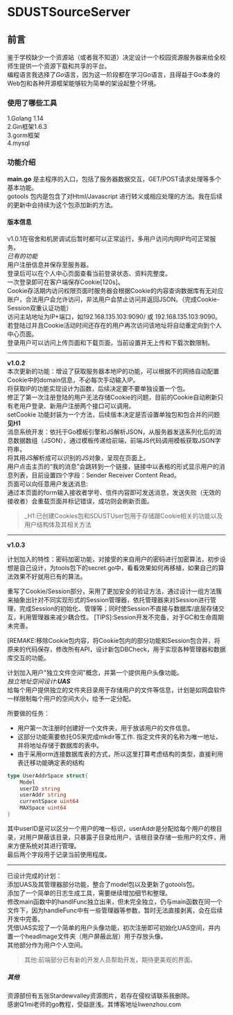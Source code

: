 # SDUSTSourceServer
## 前言
鉴于学校缺少一个资源站（或者我不知道）决定设计一个校园资源服务器来给全校师生提供一个资源下载和共享的平台。  
编程语言我选择了*Go*语言，因为这一阶段都在学习Go语言，且得益于Go本身的Web包和各种开源框架能够较为简单的架设起整个环境。  
### 使用了哪些工具  
1.Golang 1.14  
2.Gin框架1.6.3  
3.gorm框架  
4.mysql  
### 功能介绍  
**main.go** 是主程序的入口，包括了服务器数据交互，GET/POST请求处理等多个基本功能。  
gotools 包内是包含了对Html/Javascript 进行转义或相应处理的方法。我在后续的更新中会持续为这个包添加新的方法。  
#### 版本信息  
v1.0.1在宿舍和机房调试后暂时都可以正常运行，多用户访问内网IP均可正常服务。  
*已有的功能*  
用户注册信息并保存至服务器。  
登录后可以在个人中心页面查看当前登录状态、资料完整度。  
一次登录即可在客户端保存Cookie[120s]。  
Cookie存活期内访问权限页面时服务器会根据Cookie的内容查询数据库有无对应账户，合法用户会允许访问，非法用户会禁止访问并返回JSON。（完成Cookie-Session双重认证功能）  
访问主站地址为IP+端口，如192.168.135.103:9090/ 或 192.168.135.103:9090。若登陆过并且Cookie活动时间还存在的用户再次访问该地址将自动重定向到个人中心页面。  
登录用户可以访问上传页面和下载页面，当前设置并无上传和下载次数限制。  

----
**v1.0.2**  
本次更新的功能：增设了获取服务器本地IP的功能，可以根据不的网络自动配置Cookie中的domain信息，不必每次手动输入IP。  
将获取IP的功能实现设计为函数，后续决定要不要单独设置一个包。  
修正了第一次注册登陆的用户无法存储Cookie的问题，目前的Cookie自动刷新只有老用户登录、新用户注册两个接口可以调用。  
setCookie 功能封装为一个方法，后续版本决定是否设置单独包和包合并的问题 **见H1**  
消息系统开发：依托于Go模板引擎和JS解析JSON，从服务器发送系列化后的消息数据数组（JSON），通过模板传递给前端，前端JS代码调用模板获取JSON字符串，  
将其用JS解析成可以识别的JS对象，呈现在页面上。  
用户点击主页的“我的消息”会跳转到一个链接，链接中以表格的形式显示用户的消息列表，目前设置四个字段：Sender Receiver Content Read。  
页面可以向任意用户发送消息:  
通过本页面的form输入接收者学号、信件内容即可发送消息，发送失败（无效的接收者）会重载页面并标记错误，成功则会刷新页面。  
>_H1:已创建Cookies包和SDUSTUser包用于存储跟Cookie相关的功能以及用户结构体及其相关方法  
------

**v1.0.3**  

计划加入的特性：密码加密功能，对接受的来自用户的密码进行加密算法，初步设想是自己设计，为tools包下的secret.go中，看看效果如何再移植，如果自己的算法效果不好就用已有的算法。  

重写了Cookie/Session部分，采用了更加安全的验证方法，通过设计一组方法簇来抽象出针对不同实现形式的Session管理器，依托管理器来对Session进行管理，完成Session的初始化、管理等；同时使Session不直接与数据库/底层存储交互，利用管理器来减少耦合性。  [TIPS]:Session开发不完备，对于GC和生命周期未完善。 

[REMAKE:移除Cookie包内容，将Cookie包内的部分功能和Session包合并，将原来的代码保存，修改所有API，设计新包DBCheck，用于实现各种管理器和数据库交互的功能。  

计划加入用户"独立文件空间"概念，并第一个提供用户头像功能。  
*独立地址空间设计:**UAS***  
给每个用户提供独立的文件夹目录用于存储用户的文件等信息，计划是如网盘软件一样限制每个用户的空间大小，给予一定分配。

所要做的任务：

- 用户第一次注册时创建好一个文件夹，用于放该用户的文件信息。
- 这部分功能需要依托OS来完成mkdir等工作.  指定文件夹的名称为唯一地址，并将地址存储于数据库的表中。
- 由于采用orm连接数据库表的方式，所以这里打算考虑结构的类型，直接利用表迁移功能确定表的结构  

```go
type UserAddrSpace struct{
	Model
	userID string
	userAddr string
	currentSpace uint64
	MAXSpace uint64
}
```

其中userID是可以区分一个用户的唯一标识，userAddr是分配给每个用户的根目录，对用户屏蔽该目录，只暴露子目录给用户，该根目录存储一些用户的文件，用来方便系统对其进行管理。  
最后两个字段用于记录当前使用程度。  

---

已设计完成的计划：  
添加UAS及其管理器部分功能，整合了model包以及更新了gotools包。  
添加了一个简单的日志生成工具，需要继续增加细节和整理。  
修改main函数中的handlFunc独立出来，但未完全独立，仍与main函数在同一个文件下，因为handleFunc中有一些管理器等参数，暂时无法直接剥离，会在后续开发中完善。  
凭借UAS实现了一个简单的用户头像功能，初次注册即可初始化UAS空间，并内置一个headImage文件夹（用户屏蔽此层）用于存放头像。  
其他部分作为用户个人空间。  

> 其他:前端部分已有新的开发人员帮助开发，期待更美观的界面。

##### 其他
资源部份有五张Stardewvalley资源图片，若存在侵权请联系我删除。  
感谢Q1mi老师的go教程，受益匪浅。其博客地址liwenzhou.com  
